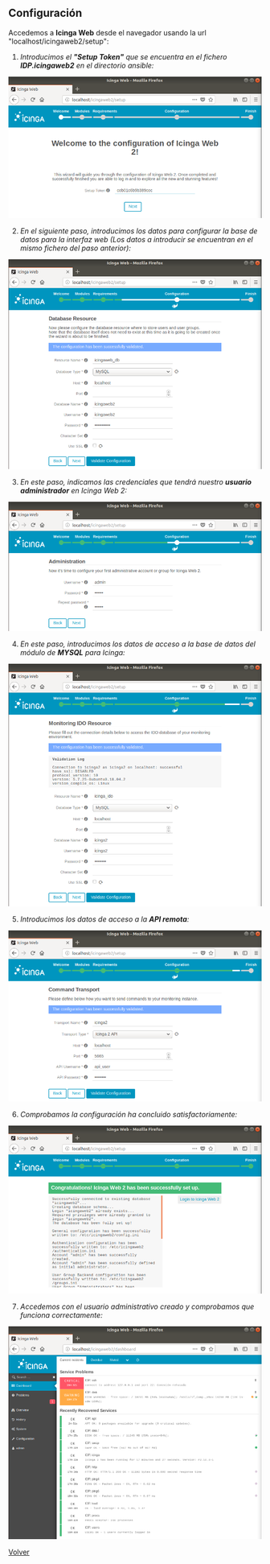 ## Configuración

Accedemos a **Icinga Web** desde el navegador usando la url "localhost/icingaweb2/setup":

1. *Introducimos el **"Setup Token"** que se encuentra en el fichero **IDP.icingaweb2** en el directorio ansible:*

![](screenshots/1.png)

2. *En el siguiente paso, introducimos los datos para configurar la base de datos para la interfaz web (Los datos a introducir se encuentran en el mismo fichero del paso anterior):*

![](screenshots/2.png)

3. *En este paso, indicamos las credenciales que tendrá nuestro **usuario administrador** en Icinga Web 2:*

![](screenshots/3.png)

4. *En este paso, introducimos los datos de acceso a la base de datos del módulo de **MYSQL** para Icinga:*

![](screenshots/4.png)

5. *Introducimos los datos de acceso a la **API remota**:*

![](screenshots/5.png)

6. *Comprobamos la configuración ha concluido satisfactoriamente:*

![](screenshots/6.png)

7. *Accedemos con el usuario administrativo creado y comprobamos que funciona correctamente:*

![](screenshots/7.png)

[Volver](..)